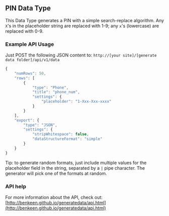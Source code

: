 ## PIN Data Type

This Data Type generates a PIN with a simple search-replace algorithm. Any `X`'s in the placeholder
string are replaced with 1-9; any `x`'s (lowercase) are replaced with 0-9. 


### Example API Usage

Just POST the following JSON content to: 
`http://[your site]/[generate data folder]/api/v1/data`

```javascript
{
    "numRows": 50,
    "rows": [
        {
            "type": "Phone",
            "title": "phone_num",
            "settings": {
                "placeholder": "1-Xxx-Xxx-xxxx"
            }
        }
    ],
    "export": {
        "type": "JSON",
        "settings": {
            "stripWhitespace": false,
            "dataStructureFormat": "simple"
        }
    }
}
```

Tip: to generate random formats, just include multiple values for the placeholder field in the string, separated by a `|` pipe
character. The generator will pick one of the formats at random.

 
### API help

For more information about the API, check out:
[http://benkeen.github.io/generatedata/api.html](http://benkeen.github.io/generatedata/api.html)
